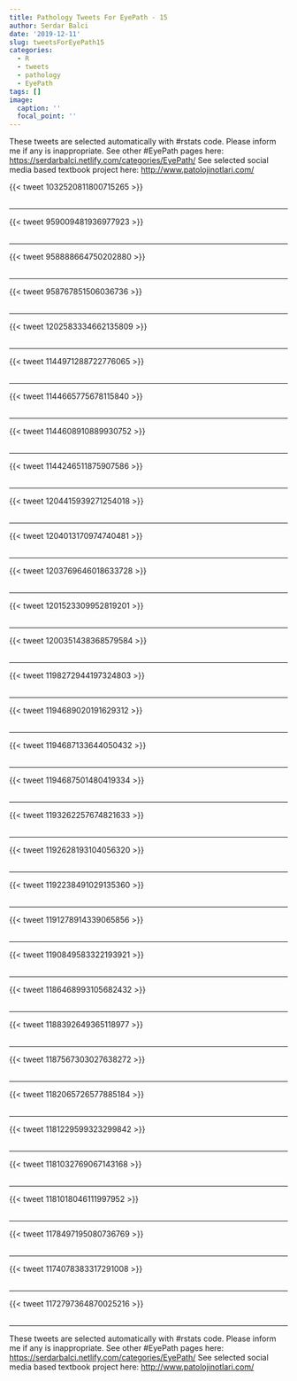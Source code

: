 ```yaml
---
title: Pathology Tweets For EyePath - 15
author: Serdar Balci
date: '2019-12-11'
slug: tweetsForEyePath15
categories:
  - R
  - tweets
  - pathology
  - EyePath
tags: []
image:
  caption: ''
  focal_point: ''
---
```



These tweets are selected automatically with #rstats code. Please inform me if any is inappropriate.
See other #EyePath pages here: https://serdarbalci.netlify.com/categories/EyePath/ 
See selected social media based textbook project here: http://www.patolojinotlari.com/

{{< tweet 1032520811800715265 >}}
<br>
<br>
<hr>
{{< tweet 959009481936977923 >}}
<br>
<br>
<hr>
{{< tweet 958888664750202880 >}}
<br>
<br>
<hr>
{{< tweet 958767851506036736 >}}
<br>
<br>
<hr>
{{< tweet 1202583334662135809 >}}
<br>
<br>
<hr>
{{< tweet 1144971288722776065 >}}
<br>
<br>
<hr>
{{< tweet 1144665775678115840 >}}
<br>
<br>
<hr>
{{< tweet 1144608910889930752 >}}
<br>
<br>
<hr>
{{< tweet 1144246511875907586 >}}
<br>
<br>
<hr>
{{< tweet 1204415939271254018 >}}
<br>
<br>
<hr>
{{< tweet 1204013170974740481 >}}
<br>
<br>
<hr>
{{< tweet 1203769646018633728 >}}
<br>
<br>
<hr>
{{< tweet 1201523309952819201 >}}
<br>
<br>
<hr>
{{< tweet 1200351438368579584 >}}
<br>
<br>
<hr>
{{< tweet 1198272944197324803 >}}
<br>
<br>
<hr>
{{< tweet 1194689020191629312 >}}
<br>
<br>
<hr>
{{< tweet 1194687133644050432 >}}
<br>
<br>
<hr>
{{< tweet 1194687501480419334 >}}
<br>
<br>
<hr>
{{< tweet 1193262257674821633 >}}
<br>
<br>
<hr>
{{< tweet 1192628193104056320 >}}
<br>
<br>
<hr>
{{< tweet 1192238491029135360 >}}
<br>
<br>
<hr>
{{< tweet 1191278914339065856 >}}
<br>
<br>
<hr>
{{< tweet 1190849583322193921 >}}
<br>
<br>
<hr>
{{< tweet 1186468993105682432 >}}
<br>
<br>
<hr>
{{< tweet 1188392649365118977 >}}
<br>
<br>
<hr>
{{< tweet 1187567303027638272 >}}
<br>
<br>
<hr>
{{< tweet 1182065726577885184 >}}
<br>
<br>
<hr>
{{< tweet 1181229599323299842 >}}
<br>
<br>
<hr>
{{< tweet 1181032769067143168 >}}
<br>
<br>
<hr>
{{< tweet 1181018046111997952 >}}
<br>
<br>
<hr>
{{< tweet 1178497195080736769 >}}
<br>
<br>
<hr>
{{< tweet 1174078383317291008 >}}
<br>
<br>
<hr>
{{< tweet 1172797364870025216 >}}
<br>
<br>
<hr>


These tweets are selected automatically with #rstats code. Please inform me if any is inappropriate.
See other #EyePath pages here: https://serdarbalci.netlify.com/categories/EyePath/ 
See selected social media based textbook project here: http://www.patolojinotlari.com/

